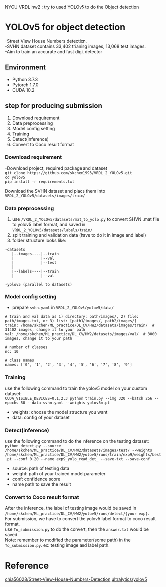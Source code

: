 NYCU VRDL hw2 : try to used YOLOv5 to do the Object detection

# YOLOv5 for object detection
-Street View House Numbers detection.   
-SVHN dataset contains 33,402 trianing images, 13,068 test images.  
-Aim to train an accurate and fast digit detector  

## Environment
- Python 3.7.3
- Pytorch 1.7.0
- CUDA 10.2  

## step for producing submission
1. Download requirement
2. Data preprocessing
3. Model config setting
4. Training
5. Detect(inference)
6. Convert to Coco result format

### Download requirement
-Download project, required package and dataset  
 `git clone https://github.com/skchen1993/VRDL_2_YOLOv5.git`   
 `cd yolov5`   
 `pip install -r requirements.txt`    
   
Download the SVHN dataset and place them into `VRDL_2_YOLOv5/datasets/images/train/`

### Data preprocessing
1. use `/VRDL_2_YOLOv5/datasets/mat_to_yolo.py` to convert SHVN .mat file to yolov5 label format, and saved in `VRDL_2_YOLOv5/datasets/labels/train/`
2. split training and validation data (have to do it in image and label)
3. folder structure looks like:  
```
-datasets
   |--images----|--train
   |            |--val
   |            |--test
   |
   |--labels----|--train
   |            |--val

-yolov5 (parallel to datasets)
```
### Model config setting
- prepare `svhn.yaml` in `VRDL_2_YOLOv5/yolov5/data/` 
```
# train and val data as 1) directory: path/images/, 2) file: path/images.txt, or 3) list: [path1/images/, path2/images/]
train: /home/skchen/ML_practice/DL_CV/HW2/datasets/images/train/  # 31402 images, change it to your path
val: /home/skchen/ML_practice/DL_CV/HW2/datasets/images/val/  # 3000 images, change it to your path

# number of classes
nc: 10

# class names
names: ['0', '1', '2', '3', '4', '5', '6', '7', '8', '9']
```
### Training
use the following command to train the yolov5 model on your custom dataset:  
`CUDA_VISIBLE_DEVICES=0,1,2,3 python train.py --img 320 --batch 256 --epochs 50 --data svhn.yaml --weights yolov5m.pt`
- weights: choose the model structure you want
- data: config of your dataset

### Detect(inference)
use the following command to do the inference on the testing dataset:  
`python detect.py --source /home/skchen/ML_practice/DL_CV/HW2/datasets/images/test/ --weights /home/skchen/ML_practice/DL_CV/HW2/yolov5/runs/train/exp9/weights/best.pt --conf 0.20 --name exp9_yolo_road_det_ --save-txt --save-conf`  
- source: path of testing data
- weight: path of your trained model parameter
- conf: confidence score
- name path to save the result

### Convert to Coco result format
After the inference, the label of testing image would be saved in `/home/skchen/ML_practice/DL_CV/HW2/yolov5/runs/detect/{your exp}`.  
For submission, we have to convert the yolov5 label format to coco result format.  
use `To_submission.py` to do the convert, then the `answer.txt` would be saved.  
Note: remember to modified the parameter(some path) in the `To_submission.py`. ex: testing image and label path.


# Reference
[chia56028/Street-View-House-Numbers-Detection](https://github.com/chia56028/Street-View-House-Numbers-Detection#install-packages)
[ultralytics/yolov5](https://github.com/ultralytics/yolov5)
